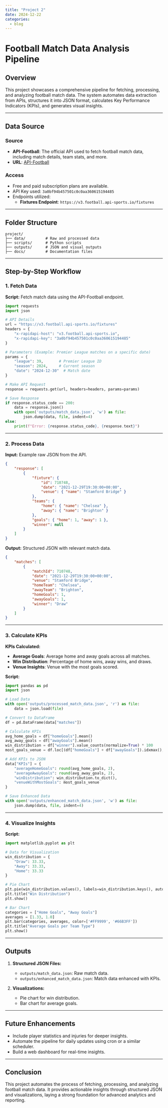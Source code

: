 ```yaml
---
title: "Project 2"
date: 2024-12-22
categories: 
  - blog
---
```


# Football Match Data Analysis Pipeline

## Overview
This project showcases a comprehensive pipeline for fetching, processing, and analyzing football match data. The system automates data extraction from APIs, structures it into JSON format, calculates Key Performance Indicators (KPIs), and generates visual insights.

---

## Data Source
### Source
- **API-Football**: The official API used to fetch football match data, including match details, team stats, and more.
- **URL**: [API-Football](https://www.api-football.com/documentation-v3)

### Access
- Free and paid subscription plans are available.
- API Key used: `3a0bf94b457501c0c0aa360615194485`
- Endpoints utilized:
  - **Fixtures Endpoint**: `https://v3.football.api-sports.io/fixtures`

---

## Folder Structure
```plaintext
project/
├── data/         # Raw and processed data
├── scripts/      # Python scripts
├── outputs/      # JSON and visual outputs
├── docs/         # Documentation files
```

---

## Step-by-Step Workflow

### 1. Fetch Data
**Script:** Fetch match data using the API-Football endpoint.
```python
import requests
import json

# API Details
url = "https://v3.football.api-sports.io/fixtures"
headers = {
    "x-rapidapi-host": "v3.football.api-sports.io",
    "x-rapidapi-key": "3a0bf94b457501c0c0aa360615194485"
}

# Parameters (Example: Premier League matches on a specific date)
params = {
    "league": 39,       # Premier League ID
    "season": 2024,     # Current season
    "date": "2024-12-30"  # Match date
}

# Make API Request
response = requests.get(url, headers=headers, params=params)

# Save Response
if response.status_code == 200:
    data = response.json()
    with open('outputs/match_data.json', 'w') as file:
        json.dump(data, file, indent=4)
else:
    print(f"Error: {response.status_code}, {response.text}")
```

---

### 2. Process Data
**Input:** Example raw JSON from the API.
```json
{
    "response": [
        {
            "fixture": {
                "id": 710748,
                "date": "2021-12-29T19:30:00+00:00",
                "venue": { "name": "Stamford Bridge" }
            },
            "teams": {
                "home": { "name": "Chelsea" },
                "away": { "name": "Brighton" }
            },
            "goals": { "home": 1, "away": 1 },
            "winner": null
        }
    ]
}
```

**Output:** Structured JSON with relevant match data.
```json
{
    "matches": [
        {
            "matchId": 710748,
            "date": "2021-12-29T19:30:00+00:00",
            "venue": "Stamford Bridge",
            "homeTeam": "Chelsea",
            "awayTeam": "Brighton",
            "homeGoals": 1,
            "awayGoals": 1,
            "winner": "Draw"
        }
    ]
}
```

---

### 3. Calculate KPIs
**KPIs Calculated:**
- **Average Goals**: Average home and away goals across all matches.
- **Win Distribution**: Percentage of home wins, away wins, and draws.
- **Venue Insights**: Venue with the most goals scored.

**Script:**
```python
import pandas as pd
import json

# Load Data
with open('outputs/processed_match_data.json', 'r') as file:
    data = json.load(file)

# Convert to DataFrame
df = pd.DataFrame(data["matches"])

# Calculate KPIs
avg_home_goals = df["homeGoals"].mean()
avg_away_goals = df["awayGoals"].mean()
win_distribution = df["winner"].value_counts(normalize=True) * 100
most_goals_venue = df.loc[(df["homeGoals"] + df["awayGoals"]).idxmax(), "venue"]

# Add KPIs to JSON
data["KPIs"] = {
    "averageHomeGoals": round(avg_home_goals, 2),
    "averageAwayGoals": round(avg_away_goals, 2),
    "winDistribution": win_distribution.to_dict(),
    "venueWithMostGoals": most_goals_venue
}

# Save Enhanced Data
with open('outputs/enhanced_match_data.json', 'w') as file:
    json.dump(data, file, indent=4)
```

---

### 4. Visualize Insights
**Script:**
```python
import matplotlib.pyplot as plt

# Data for Visualization
win_distribution = {
    "Draw": 33.33,
    "Away": 33.33,
    "Home": 33.33
}

# Pie Chart
plt.pie(win_distribution.values(), labels=win_distribution.keys(), autopct='%1.1f%%', startangle=140)
plt.title("Win Distribution")
plt.show()

# Bar Chart
categories = ["Home Goals", "Away Goals"]
averages = [1.33, 1.0]
plt.bar(categories, averages, color=['#FF9999', '#66B3FF'])
plt.title("Average Goals per Team Type")
plt.show()
```

---

## Outputs
1. **Structured JSON Files:**
   - `outputs/match_data.json`: Raw match data.
   - `outputs/enhanced_match_data.json`: Match data enhanced with KPIs.

2. **Visualizations:**
   - Pie chart for win distribution.
   - Bar chart for average goals.

---

## Future Enhancements
- Include player statistics and injuries for deeper insights.
- Automate the pipeline for daily updates using cron or a similar scheduler.
- Build a web dashboard for real-time insights.

---

## Conclusion
This project automates the process of fetching, processing, and analyzing football match data. It provides actionable insights through structured JSON and visualizations, laying a strong foundation for advanced analytics and reporting.
